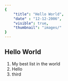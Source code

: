 ```yaml
---
{
    "title": "Hello World",
    "date" : "12-12-2006",
    "visible": true,
    "thumbnail": "images/"
}
---
```


## Hello World

1. My best list in the world
2. Hello 
3. third

